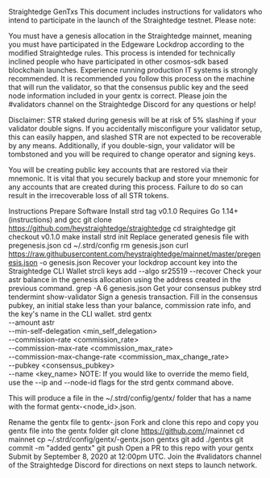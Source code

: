 Straightedge GenTxs
This document includes instructions for validators who intend to participate in the launch of the Straightedge testnet. Please note:

You must have a genesis allocation in the Straightedge mainnet, meaning you must have participated in the Edgeware Lockdrop according to the modified Straightedge rules.
This process is intended for technically inclined people who have participated in other cosmos-sdk based blockchain launches. Experience running production IT systems is strongly recommended.
It is recommended you follow this process on the machine that will run the validator, so that the consensus public key and the seed node information included in your gentx is correct.
Please join the #validators channel on the Straightedge Discord for any questions or help!

Disclaimer:
STR staked during genesis will be at risk of 5% slashing if your validator double signs. If you accidentally misconfigure your validator setup, this can easily happen, and slashed STR are not expected to be recoverable by any means. Additionally, if you double-sign, your validator will be tombstoned and you will be required to change operator and signing keys.

You will be creating public key accounts that are restored via their mnemonic. It is vital that you securely backup and store your mnemonic for any accounts that are created during this process. Failure to do so can result in the irrecoverable loss of all STR tokens.

Instructions
Prepare Software
Install strd tag v0.1.0
Requires Go 1.14+ (instructions) and gcc
git clone https://github.com/heystraightedge/straightedge
cd straightedge
git checkout v0.1.0
make install
strd init <your-validator-moniker>
Replace generated genesis file with pregenesis.json
cd ~/.strd/config
rm genesis.json
curl https://raw.githubusercontent.com/heystraightedge/mainnet/master/pregenesis.json -o genesis.json
Recover your lockdrop account key into the Straightedge CLI Wallet
strcli keys add <your-key-name> --algo sr25519 --recover
<insert-mnemonic-here>
Check your astr balance in the genesis allocation using the address created in the previous command.
grep -A 6 <your-address> genesis.json
Get your consensus pubkey
strd tendermint show-validator
Sign a genesis transaction. Fill in the consensus pubkey, an initial stake less than your balance, commission rate info, and the key's name in the CLI wallet.
strd gentx \
  --amount <amount>astr \
  --min-self-delegation <min_self_delegation> \
  --commission-rate <commission_rate> \
  --commission-max-rate <commission_max_rate> \
  --commission-max-change-rate <commission_max_change_rate> \
  --pubkey <consensus_pubkey> \
  --name <key_name>
NOTE: If you would like to override the memo field, use the --ip and --node-id flags for the strd gentx command above.

This will produce a file in the ~/.strd/config/gentx/ folder that has a name with the format gentx-<node_id>.json.

Rename the gentx file to gentx-<validator-moniker>.json
Fork and clone this repo and copy you gentx file into the gentx folder
git clone https://github.com/<your-github-handle>/mainnet
cd mainnet
cp ~/.strd/config/gentx/<validator-moniker>-gentx.json gentxs
git add ./gentxs
git commit -m "added <validator-moniker> gentx"
git push
Open a PR to this repo with your gentx
Submit by September 8, 2020 at 12:00pm UTC.
Join the #validators channel of the Straightedge Discord for directions on next steps to launch network.
